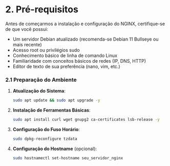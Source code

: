 # 2. Pré-requisitos

Antes de começarmos a instalação e configuração do NGINX, certifique-se de que você possui:

- Um servidor Debian atualizado (recomenda-se Debian 11 Bullseye ou mais recente)
- Acesso root ou privilégios sudo
- Conhecimento básico de linha de comando Linux
- Familiaridade com conceitos básicos de redes (IP, DNS, HTTP)
- Editor de texto de sua preferência (nano, vim, etc.)

### 2.1 Preparação do Ambiente

1. **Atualização do Sistema**:

   ```bash
   sudo apt update && sudo apt upgrade -y
   ```

2. **Instalação de Ferramentas Básicas**:

   ```bash
   sudo apt install curl wget gnupg2 ca-certificates lsb-release -y
   ```

3. **Configuração do Fuso Horário**:

   ```bash
   sudo dpkg-reconfigure tzdata
   ```

4. **Configuração do Hostname** (opcional):

   ```bash
   sudo hostnamectl set-hostname seu_servidor_nginx
   ```


